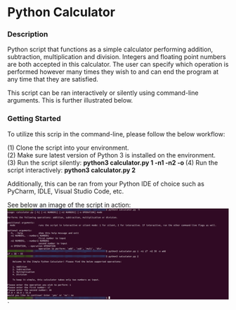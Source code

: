 # Python Calculator

### Description
Python script that functions as a simple calculator performing addition, subtraction, multiplication and division. Integers and floating point numbers are both accepted in this calculator. The user can specify which operation is performed however many times they wish to and can end the program at any time that they are satisfied.

This script can be ran interactively or silently using command-line arguments. This is further illustrated below.

### Getting Started
To utilize this scrip in the command-line, please follow the below workflow:

(1) Clone the script into your environment.\
(2) Make sure latest version of Python 3 is installed on the environment.\
(3) Run the script silently: **python3 calculator.py 1 -n1 <number> -n2 <number> -o <operation>**
(4) Run the script interactively: **python3 calculator.py 2**

Additionally, this can be ran from your Python IDE of choice such as PyCharm, IDLE, Visual Studio Code, etc.

See below an image of the script in action:
![Image of Calculator](https://github.com/markusewalker/Misc-Python-Scripts/blob/main/python-calculator/calculator.png)
`
